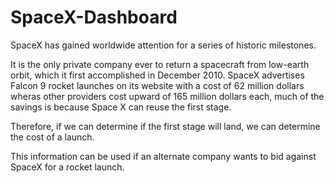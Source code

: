 # SpaceX-Dashboard
SpaceX has gained worldwide attention for a series of historic milestones.

It is the only private company ever to return a spacecraft from low-earth orbit, which it first accomplished in December 2010. SpaceX advertises Falcon 9 rocket launches on its website with a cost of 62 million dollars wheras other providers cost upward of 165 million dollars each, much of the savings is because Space X can reuse the first stage.

Therefore, if we can determine if the first stage will land, we can determine the cost of a launch.

This information can be used if an alternate company wants to bid against SpaceX for a rocket launch.
